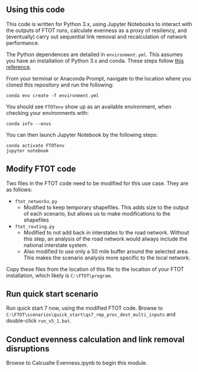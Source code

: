 


## Using this code

This code is written for Python 3.x, using Jupyter Notebooks to interact with the outputs of FTOT runs, calculate evenness as a proxy of resiliency, and (eventually) carry out sequential link removal and recalculation of network performance.

The Python dependences are detailed in `environment.yml`. This assumes you have an installation of Python 3.x and conda. These steps follow [this reference](https://docs.conda.io/projects/conda/en/latest/user-guide/tasks/manage-environments.html#creating-an-environment-from-an-environment-yml-file).

From your terminal or Anaconda Prompt, navigate to the location where you cloned this repository and run the following:

```
conda env create -f environment.yml
```

You should see `FTOTenv` show up as an available environment, when checking your environments with:

```
conda info --envs
```

You can then launch Jupyter Notebook by the following steps:

```
conda activate FTOTenv
jupyter notebook
```

## Modify FTOT code

Two files in the FTOT code need to be modified for this use case. They are as follows:

- `ftot_networkx.py`
	+ Modified to keep temporary shapefiles. This adds size to the output of each scenario, but allows us to make modifications to the shapefiles
- `ftot_routing.py`
	+ Modified to not add back in interstates to the road network. Without this step, an analysis of the road network would always include the national interstate system.
	+ Also modified to use only a 50 mile buffer around the selected area. This makes the scenario analysis more specific to the local network.

Copy these files from the location of this file to the location of your FTOT installation, which likely is `C:\FTOT\program`.

## Run quick start scenario

Run quick start 7 now, using the modified FTOT code.
Browse to `C:\FTOT\scenarios\quick_start\qs7_rmp_proc_dest_multi_inputs` and double-click `run_v5_1.bat`.

## Conduct evenness calculation and link removal disruptions

Browse to Calcualte Evenness.ipynb to begin this module.
